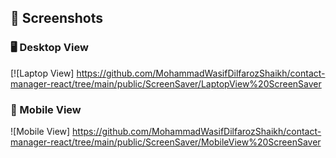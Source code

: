 ## 📸 Screenshots

### 🖥️ Desktop View
[![Laptop View] https://github.com/MohammadWasifDilfarozShaikh/contact-manager-react/tree/main/public/ScreenSaver/LaptopView%20ScreenSaver

### 📱 Mobile View
![Mobile View] https://github.com/MohammadWasifDilfarozShaikh/contact-manager-react/tree/main/public/ScreenSaver/MobileView%20ScreenSaver
